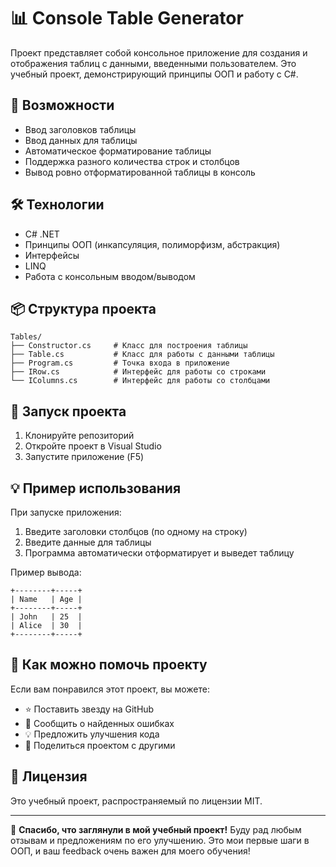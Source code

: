 ﻿# 📊 Console Table Generator

Проект представляет собой консольное приложение для создания и отображения таблиц с данными, введенными пользователем. Это учебный проект, демонстрирующий принципы ООП и работу с C#.

## 🚀 Возможности

- Ввод заголовков таблицы
- Ввод данных для таблицы
- Автоматическое форматирование таблицы
- Поддержка разного количества строк и столбцов
- Вывод ровно отформатированной таблицы в консоль

## 🛠 Технологии

- C# .NET
- Принципы ООП (инкапсуляция, полиморфизм, абстракция)
- Интерфейсы
- LINQ
- Работа с консольным вводом/выводом

## 📦 Структура проекта

```
Tables/
├── Constructor.cs     # Класс для построения таблицы
├── Table.cs           # Класс для работы с данными таблицы
├── Program.cs         # Точка входа в приложение
├── IRow.cs            # Интерфейс для работы со строками
└── IColumns.cs        # Интерфейс для работы со столбцами
```

## 🏁 Запуск проекта

1. Клонируйте репозиторий
2. Откройте проект в Visual Studio
3. Запустите приложение (F5)

## 💡 Пример использования

При запуске приложения:
1. Введите заголовки столбцов (по одному на строку)
2. Введите данные для таблицы
3. Программа автоматически отформатирует и выведет таблицу

Пример вывода:
```
+--------+-----+
| Name   | Age |
+--------+-----+
| John   | 25  |
| Alice  | 30  |
+--------+-----+
```

## 🤝 Как можно помочь проекту

Если вам понравился этот проект, вы можете:
- ⭐ Поставить звезду на GitHub
- 🐞 Сообщить о найденных ошибках
- 💡 Предложить улучшения кода
- 📢 Поделиться проектом с другими

## 📝 Лицензия

Это учебный проект, распространяемый по лицензии MIT.

---

🙏 **Спасибо, что заглянули в мой учебный проект!** Буду рад любым отзывам и предложениям по его улучшению. Это мои первые шаги в ООП, и ваш feedback очень важен для моего обучения!
